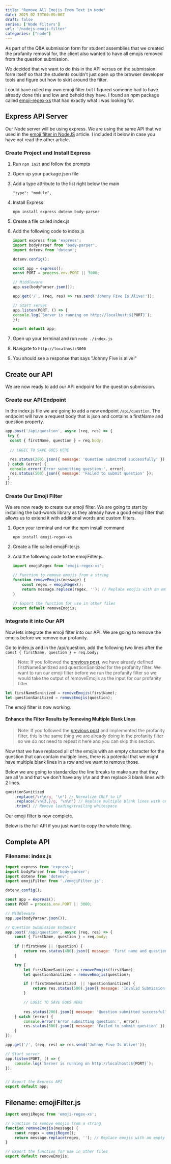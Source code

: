 ```yaml
---
title: "Remove All Emojis From Text in Node"
date: 2025-02-13T00:00:00Z
draft: false
series: ['Node Filters']
url: '/nodejs-emoji-filter'
categories: ["node"]
---
```


As part of the Q&A submission form for student assemblies that we created the profanity removal for, the client also wanted to have all emojis removed from the question submission.

<!--more -->

We decided that we want to do this in the API versus on the submission form itself so that the students couldn't just open up the browser developer tools and figure out how to skirt around the filter.  

I could have rolled my own emoji filter but I figured someone had to have already done this and low and behold they have. I found an npm package called [emoji-regex-xs](https://www.npmjs.com/package/emoji-regex-xs) that had exactly what I was looking for.

## Express API Server

Our Node server will be using express.  We are using the same API that we used in the [emoji filter in NodeJS](/nodejs-profanity-filter/) article.  I included it below in case you have not read the other article.

### Create Project and Install Express

1. Run `npm init` and follow the prompts
1. Open up your package.json file
1. Add a  type attribute to the list right below the main

    ```text
    "type": "module",
    ```

1. Install Express

   ```shell
   npm install express dotenv body-parser
   ```

1. Create a file called index.js
1. Add the following code to index.js

    ```javascript
    import express from 'express';
    import bodyParser from 'body-parser';
    import dotenv from 'dotenv';

    dotenv.config();

    const app = express();
    const PORT = process.env.PORT || 3000;

    // Middleware
    app.use(bodyParser.json());

    app.get('/', (req, res) => res.send('Johnny Five Is Alive!'));

    // Start server
    app.listen(PORT, () => {
    console.log(`Server is running on http://localhost:${PORT}`);
    });

    export default app;
    ```

1. Open up your terminal and run `node ./index.js`
1. Navigate to `http://localhost:3000`
1. You should see a response that says "Johnny Five is alive!"

## Create our API

We are now ready to add our API endpoint for the question submission.

### Create our API Endpoint

In the index.js file we are going to add a new endpoint `/api/question`.  The endpoint will have a request body that is json and contains a firstName and question property.

```javascript
app.post('/api/question', async (req, res) => {
 try {
  const { firstName, question } = req.body;
  
  // LOGIC TO SAVE GOES HERE

  res.status(200).json({ message: 'Question submitted successfully' });
 } catch (error) {
  console.error('Error submitting question:', error);
  res.status(500).json({ message: 'Failed to submit question' });
 }
});
```

### Create Our Emoji Filter

We are now ready to create our emoji filter.  We are going to start by installing the bad-words library as they already have a good emoji filter that allows us to extend it with additional words and custom filters.

1. Open your terminal and run the npm install command

    ```shell
    npm install emoji-regex-xs
    ```

1. Create a file called emojiFilter.js
1. Add the following code to the emojiFilter.js.  

    ```javascript
    import emojiRegex from 'emoji-regex-xs';

    // Function to remove emojis from a string
    function removeEmojis(message) {
        const regex = emojiRegex();
        return message.replace(regex, ''); // Replace emojis with an empty string
    }

    // Export the function for use in other files
    export default removeEmojis;
    ```

### Integrate it into Our API

Now lets integrate the emoji filter into our API.  We are going to remove the emojis before we remove our profanity.

Go to index.js and in the /api/question, add the following two lines after the `const { firstName, question } = req.body;`

> Note: If you followed the [previous post](/nodejs-profanity-filter/), we have already defined firstNameSanitized and questionSanitized for the profanity filter.  We want to run our emoji filter before we run the profanity filter so we would take the output of removeEmojis as the input for our profanity filter.

```javascript
let firstNameSanitized = removeEmojis(firstName);
let questionSanitized = removeEmojis(question);        
```

The emoji filter is now working.  

#### Enhance the Filter Results by Removing Multiple Blank Lines

> Note: If you followed the [previous post](/nodejs-profanity-filter/) and implemented the profanity filter, this is the same thing we are already doing in the profanity filter so we do not need to repeat it here and you can skip this section.

Now that we have replaced all of the emojis with an empty character for the question that can contain multiple lines, there is a potential that we might have multiple blank lines in a row and we want to remove those.

Below we are going to standardize the line breaks to make sure that they are all \n and that we don't have any \r\n and then replace 3 blank lines with 2 lines.

```javascript
questionSanitized
    .replace(/\r\n/g, '\n') // Normalize CRLF to LF
    .replace(/\n{3,}/g, '\n\n') // Replace multiple blank lines with one
    .trim() // Remove leading/trailing whitespace
```

Our emoji filter is now complete.  

Below is the full API if you just want to copy the whole thing.

## Complete API

### Filename: index.js

```javascript
import express from 'express';
import bodyParser from 'body-parser';
import dotenv from 'dotenv';
import emojiFilter from './emojiFilter.js';

dotenv.config();

const app = express();
const PORT = process.env.PORT || 3000;

// Middleware
app.use(bodyParser.json());

// Question Submission Endpoint
app.post('/api/question', async (req, res) => {
    const { firstName, question } = req.body;
    
    if (!firstName || !question) {
        return res.status(400).json({ message: 'First name and question are required' });
    }

    try {
        let firstNameSanitized = removeEmojis(firstName);
        let questionSanitized = removeEmojis(question);        

        if (!firstNameSanitized  || !questionSanitized) {
            return res.status(500).json({ message: 'Invalid Submission' });
        }

        // LOGIC TO SAVE GOES HERE
        
        res.status(200).json({ message: 'Question submitted successfully' });
    } catch (error) {
        console.error('Error submitting question:', error);
        res.status(500).json({ message: 'Failed to submit question' });
    }
});

app.get('/', (req, res) => res.send('Johnny Five Is Alive!'));

// Start server
app.listen(PORT, () => {
    console.log(`Server is running on http://localhost:${PORT}`);
});


// Export the Express API
export default app;
```

## Filename: emojiFilter.js

```javascript
import emojiRegex from 'emoji-regex-xs';

// Function to remove emojis from a string
function removeEmojis(message) {
    const regex = emojiRegex();
    return message.replace(regex, ''); // Replace emojis with an empty string
}

// Export the function for use in other files
export default removeEmojis;
```
